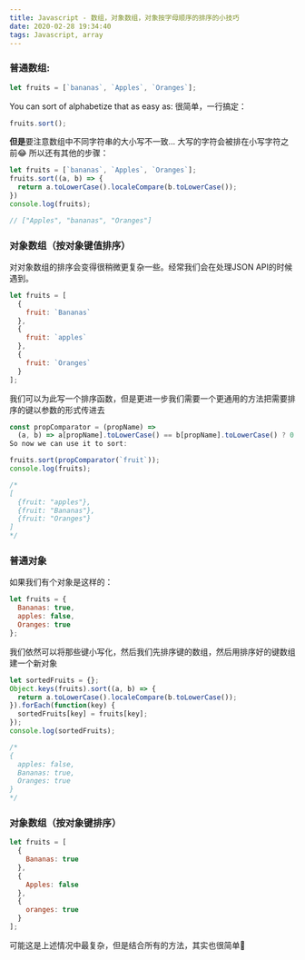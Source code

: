 ```yaml
---
title: Javascript - 数组，对象数组，对象按字母顺序的排序的小技巧
date: 2020-02-28 19:34:40
tags: Javascript, array
---
```


### 普通数组:

``` javascript
let fruits = [`bananas`, `Apples`, `Oranges`];
```

You can sort of alphabetize that as easy as:
很简单，一行搞定：

``` javascript
fruits.sort();
```

**但是**要注意数组中不同字符串的大小写不一致... 大写的字符会被排在小写字符之前😂
所以还有其他的步骤：

``` javascript
let fruits = [`bananas`, `Apples`, `Oranges`];
fruits.sort((a, b) => {
  return a.toLowerCase().localeCompare(b.toLowerCase());
})
console.log(fruits);

// ["Apples", "bananas", "Oranges"]
```

### 对象数组（按对象键值排序）
对对象数组的排序会变得很稍微更复杂一些。经常我们会在处理JSON API的时候遇到。

``` javascript
let fruits = [
  {
    fruit: `Bananas`
  },
  {
    fruit: `apples`
  },
  {
    fruit: `Oranges`
  }
];
```

我们可以为此写一个排序函数，但是更进一步我们需要一个更通用的方法把需要排序的键以参数的形式传进去

``` javascript
const propComparator = (propName) =>
  (a, b) => a[propName].toLowerCase() == b[propName].toLowerCase() ? 0 : a[propName].toLowerCase() < b[propName].toLowerCase() ? -1 : 1
So now we can use it to sort:

fruits.sort(propComparator(`fruit`));
console.log(fruits);

/*
[
  {fruit: "apples"},
  {fruit: "Bananas"},
  {fruit: "Oranges"}
]
*/
```

### 普通对象

如果我们有个对象是这样的：

``` javascript
let fruits = {
  Bananas: true,
  apples: false,
  Oranges: true
};
```

我们依然可以将那些键小写化，然后我们先排序键的数组，然后用排序好的键数组建一个新对象

``` javascript
let sortedFruits = {};
Object.keys(fruits).sort((a, b) => {
  return a.toLowerCase().localeCompare(b.toLowerCase());
}).forEach(function(key) {
  sortedFruits[key] = fruits[key];
});
console.log(sortedFruits);

/*
{
  apples: false,
  Bananas: true,
  Oranges: true
}
*/
```

###  对象数组（按对象键排序）

``` javascript
let fruits = [
  {
    Bananas: true
  },
  {
    Apples: false
  },
  {
    oranges: true
  }
];
```

可能这是上述情况中最复杂，但是结合所有的方法，其实也很简单🐶
